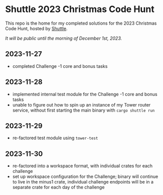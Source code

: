# Shuttle 2023 Christmas Code Hunt

This repo is the home for my completed solutions for the 2023 Christmas Code Hunt, hosted by [Shuttle](https://shuttle.rs).

*It will be public until the morning of December 1st, 2023.*

## 2023-11-27
- completed Challenge -1 core and bonus tasks

## 2023-11-28
- implemented internal test module for the Challenge -1 core and bonus tasks
- unable to figure out how to spin up an instance of my Tower router service, without first starting the main binary with `cargo shuttle run`

## 2023-11-29
- re-factored test module using `tower-test`

## 2023-11-30
- re-factored into a workspace format, with individual crates for each challenge
- set up workspace configuration for the Challenge; binary will continue to live in the minus1 crate, individual challenge endpoints will be in a separate crate for each day of the challenge